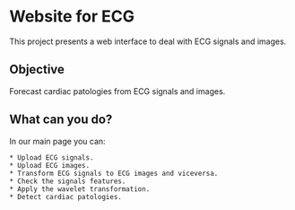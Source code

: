 # Website for ECG 

This project presents a web interface to deal with ECG signals and images. 

## Objective

Forecast cardiac patologies from ECG signals and images. 

## What can you do?

In our main page you can:

    * Upload ECG signals.
    * Upload ECG images. 
    * Transform ECG signals to ECG images and viceversa.
    * Check the signals features.
    * Apply the wavelet transformation. 
    * Detect cardiac patologies.
